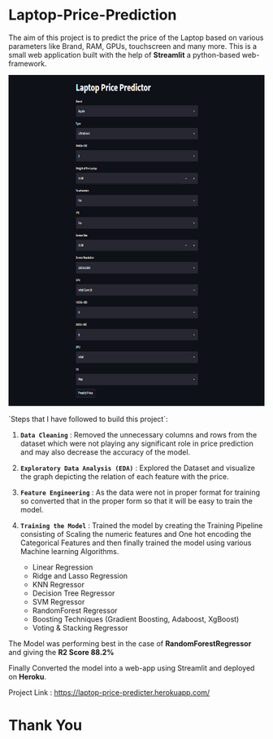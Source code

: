 # Laptop-Price-Prediction

The aim of this project is to predict the price of the Laptop based on various parameters like Brand, RAM, GPUs, touchscreen and many more.
This is a small web application built with the help of **Streamlit** a python-based web-framework.
<p align='center'>
<img src="https://github.com/PCON-Hacktoberfest-2022/Laptop-Price-Prediction/blob/master/sample_img.png" width="700" height="650" />
</p>
`Steps that I have followed to build this project`:

1. **`Data Cleaning`** : Removed the unnecessary columns and rows from the dataset which were not playing any significant role in price prediction and may also decrease the accuracy of the model.

2. **`Exploratory Data Analysis (EDA)`** : Explored the Dataset and visualize the graph depicting the relation of each feature with the price.

3. **`Feature Engineering`** : As the data were not in proper format for training so converted that in the proper form so that it will be easy to train the model.

4. **`Training the Model`** : Trained the model by creating the Training Pipeline consisting of Scaling the numeric features and One hot encoding the Categorical Features and then finally trained the model using various Machine learning Algorithms.
      * Linear Regression
      * Ridge and Lasso Regression
      * KNN Regressor
      * Decision Tree Regressor
      * SVM Regressor
      * RandomForest Regressor 
      * Boosting Techniques (Gradient Boosting, Adaboost, XgBoost)
      * Voting & Stacking Regressor

The Model was performing best in the case of **RandomForestRegressor** and giving the **R2 Score 88.2%**

Finally Converted the model into a web-app using Streamlit and deployed on **Heroku**.

Project Link : https://laptop-price-predicter.herokuapp.com/
      
# Thank You
